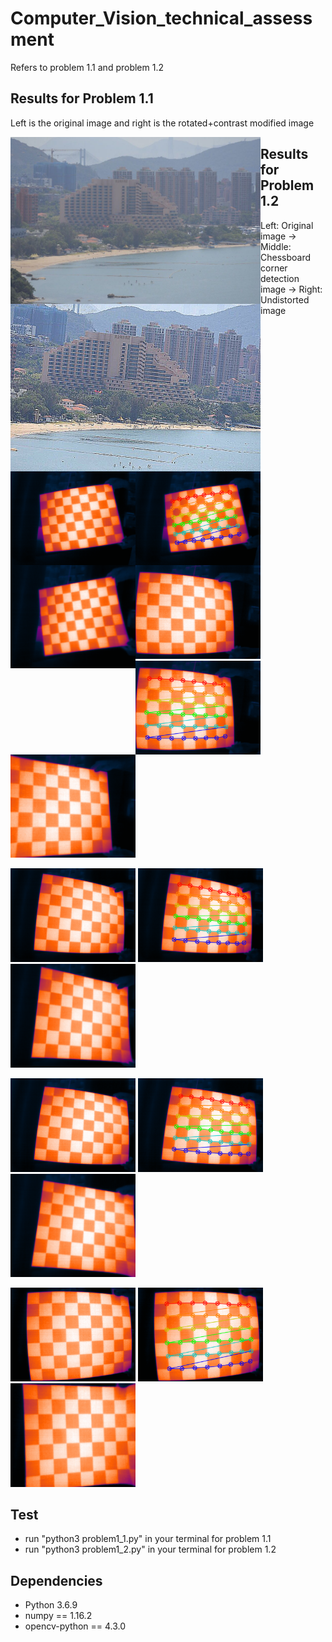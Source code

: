 # Computer_Vision_technical_assessment
Refers to problem 1.1 and problem 1.2

## Results for Problem 1.1

Left is the original image and right is the rotated+contrast modified image

<img src="picture/problem1_1/1.jpg"  width="400" style="float: left;"> <img src="result/problem1_1/Rotated+contrast_modified_image.jpg"  width="400" style="float: left;">


## Results for Problem 1.2

Left: Original image -> Middle: Chessboard corner detection image -> Right: Undistorted image


<img src="picture/problem1_2/1587274324.png"  width="200" style="float: left;"> <img src="result/problem1_2/detected_corner_1587274324.png"  width="200" style="float: left;"> <img src="result/problem1_2/undistored_1587274324.png"  width="200" style="float: left;">

<img src="picture/problem1_2/1587274359.png"  width="200" style="float: left1;"> <img src="result/problem1_2/detected_corner_1587274359.png"  width="200" style="float: left;1"> <img src="result/problem1_2/undistored_1587274359.png"  width="200" style="float: left1;">

<img src="picture/problem1_2/1587274361.png"  width="200" style="float: left2;"> <img src="result/problem1_2/detected_corner_1587274361.png"  width="200" style="float: left2;"> <img src="result/problem1_2/undistored_1587274361.png"  width="200" style="float: left2;">

<img src="picture/problem1_2/1587274364.png"  width="200" style="float: left3;"> <img src="result/problem1_2/detected_corner_1587274364.png"  width="200" style="float: left3;"> <img src="result/problem1_2/undistored_1587274364.png"  width="200" style="float: left3;">

<img src="picture/problem1_2/1587274368.png"  width="200" style="float: left4;"> <img src="result/problem1_2/detected_corner_1587274368.png"  width="200" style="float: left4;"> <img src="result/problem1_2/undistored_1587274368.png"  width="200" style="float: left4;">



## Test
- run "python3 problem1_1.py" in your terminal for problem 1.1
- run "python3 problem1_2.py" in your terminal for problem 1.2

## Dependencies
- Python 3.6.9
- numpy == 1.16.2
- opencv-python == 4.3.0


